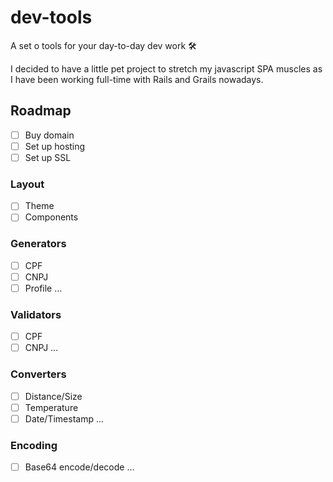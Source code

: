 # dev-tools
A set o tools for your day-to-day dev work 🛠

I decided to have a little pet project to stretch my javascript SPA muscles as I have been working full-time with Rails and Grails nowadays.

## Roadmap

- [ ] Buy domain
- [ ] Set up hosting
- [ ] Set up SSL

### Layout

- [ ] Theme
- [ ] Components

### Generators

- [ ] CPF
- [ ] CNPJ
- [ ] Profile
...

### Validators

- [ ] CPF
- [ ] CNPJ
...

### Converters

- [ ] Distance/Size
- [ ] Temperature
- [ ] Date/Timestamp
...

### Encoding

- [ ] Base64 encode/decode
...
